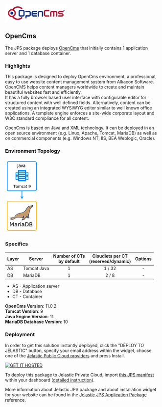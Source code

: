[![OpenCms](images/logo_opencms.gif)](../../../opencms)

## OpenCms

The JPS package deploys [OpenCms](http://www.opencms.org/) that initially contains 1 application server and 1 database container. 

### Highlights
This package is designed to deploy OpenCms environment, a professional, easy to use website content management system from Alkacon Software.<br />
OpenCMS helps content managers worldwide to create and maintain beautiful websites fast and efficiently.<br />
It has a fully browser based user interface with configurable editor for structured content with well defined fields. Alternatively, content can be created using an integrated WYSIWYG editor similar to well known office applications. A template engine enforces a site-wide corporate layout and W3C standard compliance for all content.

OpenCms is based on Java and XML technology. It can be deployed in an open source environment (e.g. Linux, Apache, Tomcat, MariaDB) as well as on commercial components (e.g.  Windows NT, IIS, BEA Weblogic, Oracle).

### Environment Topology

![opencms-environment-topology](images/opencms-environment-topology.png)

### Specifics

Layer                |     Server    | Number of CTs <br/> by default | Cloudlets per CT <br/> (reserved/dynamic) | Options
-------------------- | --------------| :----------------------------: | :---------------------------------------: | :-----:
AS                   | Tomcat Java |       1                        |           1 / 32                          | -
DB                   |    MariaDB      |       1                        |           2 / 8                           | -

* AS - Application server 
* DB - Database 
* CT - Container

**OpenCms Version**: 11.0.2<br/>
**Tomcat Version**: 9<br/>
**Java Engine Version**: 11<br/>
**MariaDB Database Version**: 10

### Deployment

In order to get this solution instantly deployed, click the "DEPLOY TO JELASTIC" button, specify your email address within the widget, choose one of the [Jelastic Public Cloud providers](https://jelastic.cloud) and press Install.

[![GET IT HOSTED](https://raw.githubusercontent.com/jelastic-jps/jpswiki/master/images/getithosted.png)](https://jelastic.com/install-application/?manifest=https%3A%2F%2Fgithub.com%2Fjelastic-jps%2Fopencms%2Fraw%2Fmaster%2Fmanifest.jps)

To deploy this package to Jelastic Private Cloud, import [this JPS manifest](../../raw/master/manifest.jps) within your dashboard ([detailed instruction](https://docs.jelastic.com/environment-export-import#import)).

More information about Jelastic JPS package and about installation widget for your website can be found in the [Jelastic JPS Application Package](https://github.com/jelastic-jps/jpswiki/wiki/Jelastic-JPS-Application-Package) reference.
